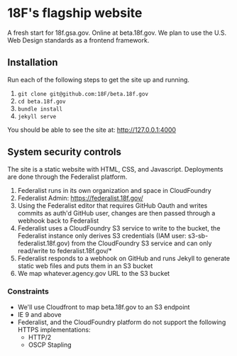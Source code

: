 # 18F's flagship website

A fresh start for 18f.gsa.gov. Online at beta.18f.gov. We plan to use the U.S. Web Design standards as a frontend framework.

## Installation

Run each of the following steps to get the site up and running.

1. `git clone git@github.com:18F/beta.18f.gov`
2. `cd beta.18f.gov`
3. `bundle install`
4. `jekyll serve`

You should be able to see the site at: http://127.0.0.1:4000

## System security controls

The site is a static website with HTML, CSS, and Javascript. Deployments are done through the Federalist platform.

1. Federalist runs in its own organization and space in CloudFoundry
1. Federalist Admin: https://federalist.18f.gov/
1. Using the Federalist editor that requires GitHub Oauth and writes commits as auth'd GitHub user, changes are then passed through a webhook back to Federalist
1. Federalist uses a CloudFoundry S3 service to write to the bucket, the Federalist instance only derives S3 credentials (IAM user: s3-sb-federalist.18f.gov) from the CloudFoundry S3 service and can only read/write to federalist.18f.gov/*
1. Federalist responds to a webhook on GitHub and runs Jekyll to generate static web files and puts them in an S3 bucket
1. We map whatever.agency.gov URL to the S3 bucket

### Constraints

* We'll use Cloudfront to map beta.18f.gov to an S3 endpoint
* IE 9 and above
* Federalist, and the CloudFoundry platform do not support the following HTTPS implementations:
  * HTTP/2
  * OSCP Stapling
